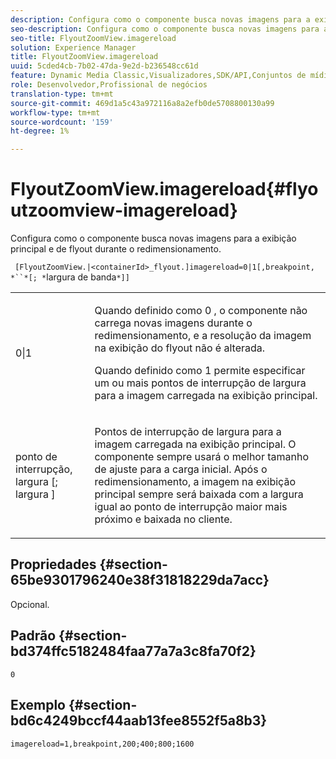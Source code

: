 ```yaml
---
description: Configura como o componente busca novas imagens para a exibição principal e de flyout durante o redimensionamento.
seo-description: Configura como o componente busca novas imagens para a exibição principal e de flyout durante o redimensionamento.
seo-title: FlyoutZoomView.imagereload
solution: Experience Manager
title: FlyoutZoomView.imagereload
uuid: 5cded4cb-7b02-47da-9e2d-b236548cc61d
feature: Dynamic Media Classic,Visualizadores,SDK/API,Conjuntos de mídias mistas
role: Desenvolvedor,Profissional de negócios
translation-type: tm+mt
source-git-commit: 469d1a5c43a972116a8a2efb0de5708800130a99
workflow-type: tm+mt
source-wordcount: '159'
ht-degree: 1%

---
```



# FlyoutZoomView.imagereload{#flyoutzoomview-imagereload}

Configura como o componente busca novas imagens para a exibição principal e de flyout durante o redimensionamento.

` [FlyoutZoomView.|<containerId>_flyout.]imagereload=0|1[,breakpoint, *``*[; *`largura de banda`*]]`

<table id="table_E314540D347D47699C04EB80D20C0721"> 
 <tbody> 
  <tr> 
   <td colname="col1"> <p> <span class="codeph"> 0|1  </span> </p> </td> 
   <td colname="col2"> <p>Quando definido como <span class="codeph"> 0 </span>, o componente não carrega novas imagens durante o redimensionamento, e a resolução da imagem na exibição do flyout não é alterada. </p> <p>Quando definido como <span class="codeph"> 1 </span> permite especificar um ou mais pontos de interrupção de largura para a imagem carregada na exibição principal. </p> </td> 
  </tr> 
  <tr> 
   <td colname="col1"> <p> <span class="codeph"> ponto de interrupção,  <span class="varname"> largura  </span>[;  <span class="varname"> largura  </span>]  </span> </p> </td> 
   <td colname="col2"> <p>Pontos de interrupção de largura para a imagem carregada na exibição principal. O componente sempre usará o melhor tamanho de ajuste para a carga inicial. Após o redimensionamento, a imagem na exibição principal sempre será baixada com a largura igual ao ponto de interrupção maior mais próximo e baixada no cliente. </p> </td> 
  </tr> 
 </tbody> 
</table>

## Propriedades {#section-65be9301796240e38f31818229da7acc}

Opcional.

## Padrão {#section-bd374ffc5182484faa77a7a3c8fa70f2}

`0`

## Exemplo {#section-bd6c4249bccf44aab13fee8552f5a8b3}

`imagereload=1,breakpoint,200;400;800;1600`
